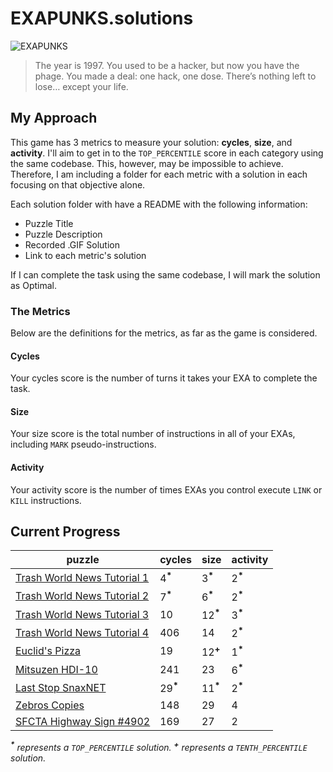 # EXAPUNKS.solutions

![EXAPUNKS][logo]

[logo]: https://i.imgur.com/EZmGB2p.png "EXAPUNKS"

> The year is 1997. You used to be a hacker, but now you have the phage. You made a deal: one hack, one dose. There’s nothing left to lose… except your life.

## My Approach

This game has 3 metrics to measure your solution: **cycles**, **size**, and **activity**. I'll aim to get in to the `TOP_PERCENTILE` score in each category using the same codebase. This, however, may be impossible to achieve. Therefore, I am including a folder for each metric with a solution in each focusing on that objective alone.

Each solution folder with have a README with the following information:

-   Puzzle Title
-   Puzzle Description
-   Recorded .GIF Solution
-   Link to each metric's solution

If I can complete the task using the same codebase, I will mark the solution as Optimal.

### The Metrics

Below are the definitions for the metrics, as far as the game is considered.

#### Cycles

Your cycles score is the number of turns it takes your EXA to complete the task.

#### Size

Your size score is the total number of instructions in all of your EXAs, including `MARK` pseudo-instructions.

#### Activity

Your activity score is the number of times EXAs you control execute `LINK` or `KILL` instructions.

## Current Progress

| puzzle                                                        | cycles              | size                | activity           |
| ------------------------------------------------------------- | ------------------- | ------------------- | ------------------ |
| [Trash World News Tutorial 1](01%20Trash%20World%20News/)     | 4<sup>**\***</sup>  | 3<sup>**\***</sup>  | 2<sup>**\***</sup> |
| [Trash World News Tutorial 2](02%20Trash%20World%20News/)     | 7<sup>**\***</sup>  | 6<sup>**\***</sup>  | 2<sup>**\***</sup> |
| [Trash World News Tutorial 3](03%20Trash%20World%20News/)     | 10                  | 12<sup>**\***</sup> | 3<sup>**\***</sup> |
| [Trash World News Tutorial 4](04%20Trash%20World%20News/)     | 406                 | 14                  | 2<sup>**\***</sup> |
| [Euclid's Pizza](05%20Euclid's%20Pizza/)                      | 19                  | 12<sup>**\+**</sup> | 1<sup>**\***</sup> |
| [Mitsuzen HDI-10](06%20Mitsuzen%20HDI-10/)                    | 241                 | 23                  | 6<sup>**\***</sup> |
| [Last Stop SnaxNET](07%20Last%20Stop%20SnaxNET/)              | 29<sup>**\***</sup> | 11<sup>**\***</sup> | 2<sup>**\***</sup> |
| [Zebros Copies](08%20Zebros%20Copies/)                        | 148                 | 29                  | 4                  |
| [SFCTA Highway Sign #4902](SFCTA%20Highway%20Sign%20%234902/) | 169                 | 27                  | 2                  |

_<sup>**\***</sup> represents a `TOP_PERCENTILE` solution._
_<sup>**\+**</sup> represents a `TENTH_PERCENTILE` solution._
